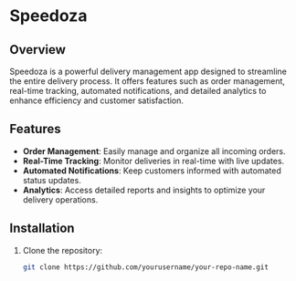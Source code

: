 # Speedoza

## Overview
Speedoza is a powerful delivery management app designed to streamline the entire delivery process. It offers features such as order management, real-time tracking, automated notifications, and detailed analytics to enhance efficiency and customer satisfaction.

## Features
- **Order Management**: Easily manage and organize all incoming orders.
- **Real-Time Tracking**: Monitor deliveries in real-time with live updates.
- **Automated Notifications**: Keep customers informed with automated status updates.
- **Analytics**: Access detailed reports and insights to optimize your delivery operations.

## Installation
1. Clone the repository:
   ```bash
   git clone https://github.com/yourusername/your-repo-name.git
